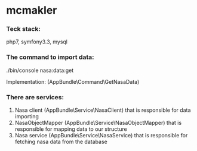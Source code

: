 mcmakler
========

### Teck stack:

php7, symfony3.3, mysql

### The command to import data:

./bin/console nasa:data:get

Implementation: (AppBundle\Command\GetNasaData)

### There are services:

1. Nasa client (AppBundle\Service\NasaClient) that is responsible for data importing
2. NasaObjectMapper (AppBundle\Service\NasaObjectMapper) that is responsible for mapping data to our structure
3. Nasa service (AppBundle\Service\NasaService) that is responsible for fetching nasa data from the database
